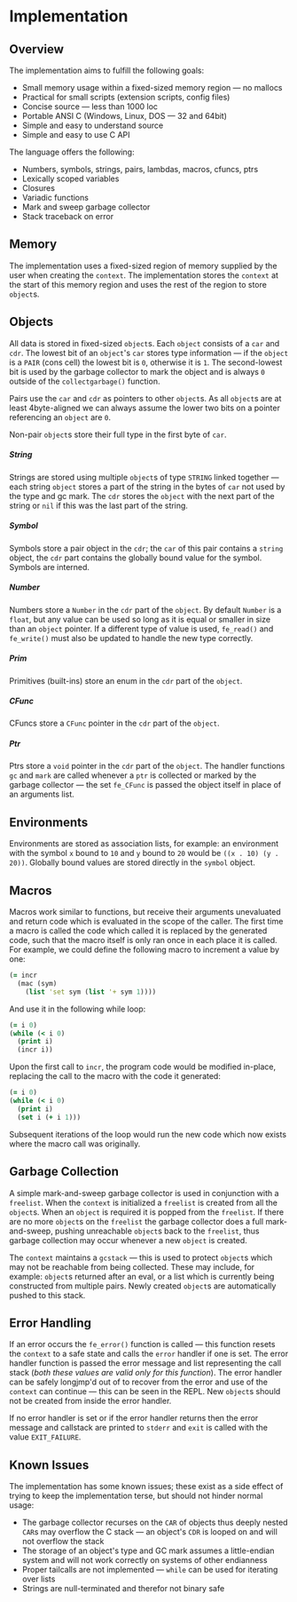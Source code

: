 
# Implementation

## Overview
The implementation aims to fulfill the following goals:
* Small memory usage within a fixed-sized memory region — no mallocs
* Practical for small scripts (extension scripts, config files)
* Concise source — less than 1000 loc
* Portable ANSI C (Windows, Linux, DOS — 32 and 64bit)
* Simple and easy to understand source
* Simple and easy to use C API

The language offers the following:
* Numbers, symbols, strings, pairs, lambdas, macros, cfuncs, ptrs
* Lexically scoped variables
* Closures
* Variadic functions
* Mark and sweep garbage collector
* Stack traceback on error


## Memory
The implementation uses a fixed-sized region of memory supplied by the user when
creating the `context`. The implementation stores the `context` at the start of
this memory region and uses the rest of the region to store `object`s.


## Objects
All data is stored in fixed-sized `object`s. Each `object` consists of a `car`
and `cdr`. The lowest bit of an `object`'s `car` stores type information — if
the `object` is a `PAIR` (cons cell) the lowest bit is `0`, otherwise it is `1`.
The second-lowest bit is used by the garbage collector to mark the object and is
always `0` outside of the `collectgarbage()` function.

Pairs use the `car` and `cdr` as pointers to other `object`s. As all
`object`s are at least 4byte-aligned we can always assume the lower two
bits on a pointer referencing an `object` are `0`.

Non-pair `object`s store their full type in the first byte of `car`.

##### String
Strings are stored using multiple `object`s of type `STRING` linked together —
each string `object` stores a part of the string in the bytes of `car` not used
by the type and gc mark. The `cdr` stores the `object` with the next part of
the string or `nil` if this was the last part of the string.

##### Symbol
Symbols store a pair object in the `cdr`; the `car` of this pair contains a
`string` object, the `cdr` part contains the globally bound value for the
symbol. Symbols are interned.

##### Number
Numbers store a `Number` in the `cdr` part of the `object`. By default
`Number` is a `float`, but any value can be used so long as it is equal
or smaller in size than an `object` pointer. If a different type of
value is used, `fe_read()` and `fe_write()` must also be updated to
handle the new type correctly.

##### Prim
Primitives (built-ins) store an enum in the `cdr` part of the `object`.

##### CFunc
CFuncs store a `CFunc` pointer in the `cdr` part of the `object`.

##### Ptr
Ptrs store a `void` pointer in the `cdr` part of the `object`. The handler
functions `gc` and `mark` are called whenever a `ptr` is collected or marked by
the garbage collector — the set `fe_CFunc` is passed the object itself in place
of an arguments list.


## Environments
Environments are stored as association lists, for example: an environment with
the symbol `x` bound to `10` and `y` bound to `20` would be
`((x . 10) (y . 20))`. Globally bound values are stored directly in the `symbol`
object.


## Macros
Macros work similar to functions, but receive their arguments unevaluated and
return code which is evaluated in the scope of the caller. The first time a
macro is called the code which called it is replaced by the generated code, such
that the macro itself is only ran once in each place it is called. For example,
we could define the following macro to increment a value by one:

```clojure
(= incr
  (mac (sym)
    (list 'set sym (list '+ sym 1))))
```

And use it in the following while loop:

```clojure
(= i 0)
(while (< i 0)
  (print i)
  (incr i))
```

Upon the first call to `incr`, the program code would be modified in-place,
replacing the call to the macro with the code it generated:

```clojure
(= i 0)
(while (< i 0)
  (print i)
  (set i (+ i 1)))
```

Subsequent iterations of the loop would run the new code which now exists where
the macro call was originally.


## Garbage Collection
A simple mark-and-sweep garbage collector is used in conjunction with a
`freelist`. When the `context` is initialized a `freelist` is created from all
the `object`s. When an `object` is required it is popped from the `freelist`. If
there are no more `object`s on the `freelist` the garbage collector does a full
mark-and-sweep, pushing unreachable `object`s back to the `freelist`, thus
garbage collection may occur whenever a new `object` is created.

The `context` maintains a `gcstack` — this is used to protect `object`s which
may not be reachable from being collected. These may include, for example:
`object`s returned after an eval, or a list which is currently being constructed
from multiple pairs. Newly created `object`s are automatically pushed to this
stack.


## Error Handling
If an error occurs the `fe_error()` function is called — this function resets
the `context` to a safe state and calls the `error` handler if one is set. The
error handler function is passed the error message and list representing the
call stack (*both these values are valid only for this function*). The error
handler can be safely longjmp'd out of to recover from the error and use of the
`context` can continue — this can be seen in the REPL. New `object`s should not
be created from inside the error handler.

If no error handler is set or if the error handler returns then the error
message and callstack are printed to `stderr` and `exit` is called with the
value `EXIT_FAILURE`.


## Known Issues
The implementation has some known issues; these exist as a side effect of trying
to keep the implementation terse, but should not hinder normal usage:

* The garbage collector recurses on the `CAR` of objects thus deeply nested
  `CAR`s may overflow the C stack — an object's `CDR` is looped on and will not
  overflow the stack
* The storage of an object's type and GC mark assumes a little-endian system and
  will not work correctly on systems of other endianness
* Proper tailcalls are not implemented — `while` can be used for iterating over
  lists
* Strings are null-terminated and therefor not binary safe
